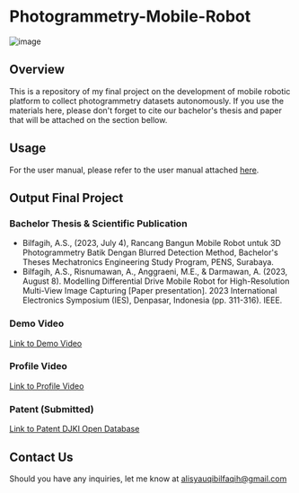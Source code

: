 # Photogrammetry-Mobile-Robot
![image](https://github.com/syauqibilfaqih/Photogrammetry-Mobile-Robot/assets/70939903/04cd0693-8a5c-4bda-9028-93fdd240c3c6)

## Overview
This is a repository of my final project on the development of mobile robotic platform to collect photogrammetry datasets autonomously. If you use the materials here, please don't forget to cite our bachelor's thesis and paper that will be attached on the section bellow.
## Usage
For the user manual, please refer to the user manual attached [here](https://github.com/syauqibilfaqih/Photogrammetry-Mobile-Robot/blob/main/UserManual.pdf).
## Output Final Project
### Bachelor Thesis & Scientific Publication
- Bilfagih, A.S., (2023, July 4), Rancang Bangun Mobile Robot untuk 3D Photogrammetry Batik Dengan Blurred Detection Method, Bachelor's Theses Mechatronics Engineering Study Program, PENS, Surabaya.
- Bilfagih, A.S., Risnumawan, A., Anggraeni, M.E., & Darmawan, A. (2023, August 8). Modelling Differential Drive Mobile Robot for High-Resolution Multi-View Image Capturing [Paper presentation]. 2023 International Electronics Symposium (IES), Denpasar, Indonesia (pp. 311-316). IEEE.
### Demo Video
[Link to Demo Video](https://www.youtube.com/watch?v=BxC2DljN_bE)
### Profile Video
[Link to Profile Video](https://youtu.be/59Gs_2KRXXM?feature=shared)
### Patent (Submitted)
[Link to Patent DJKI Open Database](https://pdki-indonesia.dgip.go.id/detail/350ab9429f03c569a00f6a5a0c028fc2d5296e03af1595ff6447df3770fe0c42?nomor=S00202309618&type=patent&keyword=Robot%20Pemindai%20tiga%20dimensi)
## Contact Us
Should you have any inquiries, let me know at alisyauqibilfaqih@gmail.com
